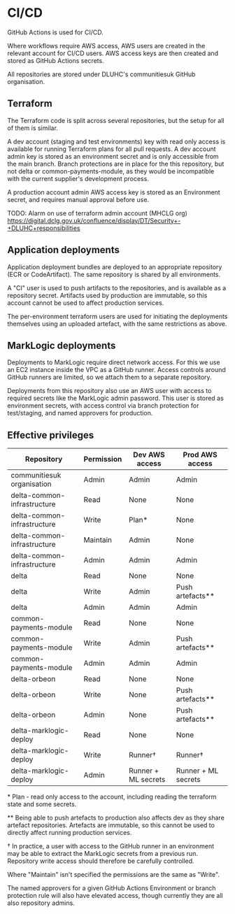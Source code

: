 # CI/CD

GitHub Actions is used for CI/CD.

Where workflows require AWS access, AWS users are created in the relevant account for CI/CD users.
AWS access keys are then created and stored as GitHub Actions secrets.

All repositories are stored under DLUHC's communitiesuk GitHub organisation.

## Terraform

The Terraform code is split across several repositories, but the setup for all of them is similar.

A dev account (staging and test environments) key with read only access is available for running Terraform plans for all pull requests.
A dev account admin key is stored as an environment secret and is only accessible from the main branch.
Branch protections are in place for the this repository, but not delta or common-payments-module, as they would be incompatible with the current supplier's development process.

A production account admin AWS access key is stored as an Environment secret, and requires manual approval before use.

TODO: Alarm on use of terraform admin account (MHCLG org) <https://digital.dclg.gov.uk/confluence/display/DT/Security+-+DLUHC+responsibilities>

## Application deployments

Application deployment bundles are deployed to an appropriate repository (ECR or CodeArtifact).
The same repository is shared by all environments.

A "CI" user is used to push artifacts to the repositories, and is available as a repository secret.
Artifacts used by production are immutable, so this account cannot be used to affect production services.

The per-environment terraform users are used for initiating the deployments themselves using an uploaded artefact, with the same restrictions as above.

## MarkLogic deployments

Deployments to MarkLogic require direct network access.
For this we use an EC2 instance inside the VPC as a GitHub runner.
Access controls around GitHub runners are limited, so we attach them to a separate repository.

Deployments from this repository also use an AWS user with access to required secrets like the MarkLogic admin password.
This user is stored as environment secrets, with access control via branch protection for test/staging, and named approvers for production.

## Effective privileges

| Repository                  | Permission | Dev AWS access      | Prod AWS access     |
|-----------------------------|------------|---------------------|---------------------|
| communitiesuk organisation  | Admin      | Admin               | Admin               |
| delta-common-infrastructure | Read       | None                | None                |
| delta-common-infrastructure | Write      | Plan\*              | None                |
| delta-common-infrastructure | Maintain   | Admin               | None                |
| delta-common-infrastructure | Admin      | Admin               | Admin               |
| delta                       | Read       | None                | None                |
| delta                       | Write      | Admin               | Push artefacts\*\*  |
| delta                       | Admin      | Admin               | Admin               |
| common-payments-module      | Read       | None                | None                |
| common-payments-module      | Write      | Admin               | Push artefacts\*\*  |
| common-payments-module      | Admin      | Admin               | Admin               |
| delta-orbeon                | Read       | None                | None                |
| delta-orbeon                | Write      | None                | Push artefacts\*\*  |
| delta-orbeon                | Admin      | None                | Push artefacts\*\*  |
| delta-marklogic-deploy      | Read       | None                | None                |
| delta-marklogic-deploy      | Write      | Runner†             | Runner†             |
| delta-marklogic-deploy      | Admin      | Runner + ML secrets | Runner + ML secrets |

\* Plan - read only access to the account, including reading the terraform state and some secrets.

\*\* Being able to push artefacts to production also affects dev as they share artefact repositories. Artefacts are immutable, so this cannot be used to directly affect running production services.

† In practice, a user with access to the GitHub runner in an environment may be able to extract the MarkLogic secrets from a previous run. Repository write access should therefore be carefully controlled.

Where "Maintain" isn't specified the permissions are the same as "Write".

The named approvers for a given GitHub Actions Environment or branch protection rule will also have elevated access, though currently they are all also repository admins.
